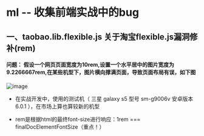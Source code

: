 # ml -- 收集前端实战中的bug
 
## **一、taobao.lib.flexible.js 关于淘宝flexible.js漏洞修补(rem)**  
   
#### 问题： 假设一个网页页面宽度为10rem,设置一个水平居中的图片宽度为 9.2266667rem,在某些机型下，图片横向撑满页面，导致页面布局有误，如下图
 ![image](/collection/taobao.lib.flexible.js/images/1.png)
 
 * 在实战开发中，使用的测试机（ 三星 galaxy s5 型号 sm-g9006v 安卓版本6.0.1 ），在市场上算也算较新的机型
 - rem是根据html的最终font-size进行响应：1rem === finalDocElementFontSize（重点！） 